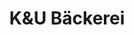 ---
title: "K&U Bäckerei"
url: /reutlingen/kundu-baeckerei-august-laemmle-strasse/
shop: Bäckerei
---
